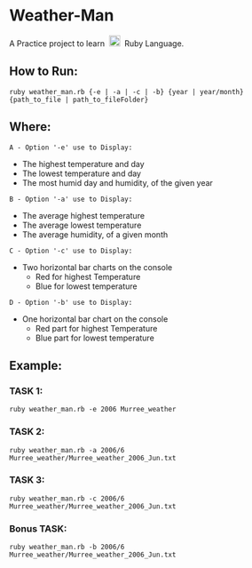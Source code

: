 # Weather-Man
A Practice project to learn&nbsp;&nbsp;<a href="https://www.ruby-lang.org"><img src="https://cdn.emojidex.com/emoji/seal/Ruby.png" width="20" height="20"/></a>&nbsp;&nbsp;Ruby Language.
## How to Run:
```ruby weather_man.rb {-e | -a | -c | -b} {year | year/month} {path_to_file | path_to_fileFolder}```

## Where: 

```A - Option '-e' use to Display: ```
* The highest temperature and day
* The lowest temperature and day
* The most humid day and humidity, of the given year


```B - Option '-a' use to Display: ```
* The average highest temperature
* The average lowest temperature
* The average humidity, of a given month


```C - Option '-c' use to Display: ```
* Two horizontal bar charts on the console
  * Red for highest Temperature
  * Blue for lowest temperature

```D - Option '-b' use to Display: ```
* One horizontal bar chart on the console
  * Red part for highest Temperature
  * Blue part for lowest temperature

## Example:

### TASK 1:
```ruby weather_man.rb -e 2006 Murree_weather```

### TASK 2:
```ruby weather_man.rb -a 2006/6 Murree_weather/Murree_weather_2006_Jun.txt```

### TASK 3:
```ruby weather_man.rb -c 2006/6 Murree_weather/Murree_weather_2006_Jun.txt```

### Bonus TASK:
```ruby weather_man.rb -b 2006/6 Murree_weather/Murree_weather_2006_Jun.txt```
